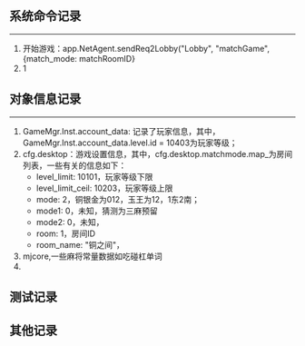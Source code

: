 ## 系统命令记录
---
1. 开始游戏：app.NetAgent.sendReq2Lobby("Lobby", "matchGame", {match_mode: matchRoomID}
2. 1


## 对象信息记录
---
1. GameMgr.Inst.account_data: 记录了玩家信息，其中，GameMgr.Inst.account_data.level.id = 10403为玩家等级；
2. cfg.desktop：游戏设置信息，其中，cfg.desktop.matchmode.map_为房间列表，一些有关的信息如下：
   - level_limit: 10101，玩家等级下限
   - level_limit_ceil: 10203，玩家等级上限
    - mode: 2，铜银金为012，玉王为12，1东2南；
    - mode1: 0，未知，猜测为三麻预留
    - mode2: 0，未知，
    - room: 1，房间ID
    - room_name: "铜之间"，
3. mjcore,一些麻将常量数据如吃碰杠单词
4. 


## 测试记录

## 其他记录
